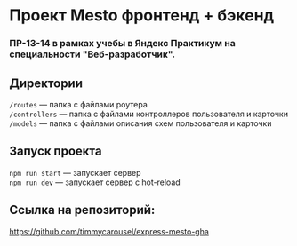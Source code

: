 # Проект Mesto фронтенд + бэкенд

### ПР-13-14 в рамках учебы в Яндекс Практикум на специальности "Веб-разработчик".

## Директории

`/routes` — папка с файлами роутера  
`/controllers` — папка с файлами контроллеров пользователя и карточки  
`/models` — папка с файлами описания схем пользователя и карточки

## Запуск проекта

`npm run start` — запускает сервер  
`npm run dev` — запускает сервер с hot-reload

## Cсылка на репозиторий:

https://github.com/timmycarousel/express-mesto-gha
